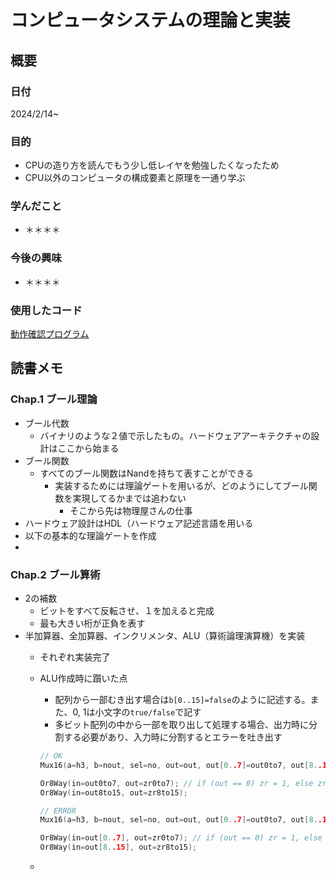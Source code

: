 # コンピュータシステムの理論と実装

## 概要

### 日付

2024/2/14~

### 目的

- CPUの造り方を読んでもう少し低レイヤを勉強したくなったため
- CPU以外のコンピュータの構成要素と原理を一通り学ぶ

### 学んだこと

- ＊＊＊＊

### 今後の興味

- ＊＊＊＊

### 使用したコード

[動作確認プログラム](computer_science/how_to_create_cpu/arduino)

## 読書メモ

### Chap.1 ブール理論

- ブール代数
  - バイナリのような２値で示したもの。ハードウェアアーキテクチャの設計はここから始まる
- ブール関数
  - すべてのブール関数はNandを持ちて表すことができる
    - 実装するためには理論ゲートを用いるが、どのようにしてブール関数を実現してるかまでは追わない
      - そこから先は物理屋さんの仕事
- ハードウェア設計はHDL（ハードウェア記述言語を用いる
- 以下の基本的な理論ゲートを作成
- 

### Chap.2 ブール算術

- 2の補数
  - ビットをすべて反転させ、１を加えると完成
  - 最も大きい桁が正負を表す
- 半加算器、全加算器、インクリメンタ、ALU（算術論理演算機）を実装
  - それぞれ実装完了
  - ALU作成時に躓いた点
    - 配列から一部むき出す場合は`b[0..15]=false`のように記述する。また、0, 1は小文字の`true/false`で記す
    - 多ビット配列の中から一部を取り出して処理する場合、出力時に分割する必要があり、入力時に分割するとエラーを吐き出す

    ```C
    // OK
    Mux16(a=h3, b=nout, sel=no, out=out, out[0..7]=out0to7, out[8..15]=out8to15, out[15]=ng);

    Or8Way(in=out0to7, out=zr0to7); // if (out == 0) zr = 1, else zr = 0
    Or8Way(in=out8to15, out=zr8to15);

    // ERROR
    Mux16(a=h3, b=nout, sel=no, out=out, out[0..7]=out0to7, out[8..15]=out8to15, out[15]=ng);
    
    Or8Way(in=out[0..7], out=zr0to7); // if (out == 0) zr = 1, else zr = 0
    Or8Way(in=out[8..15], out=zr8to15);
    ```

  - 